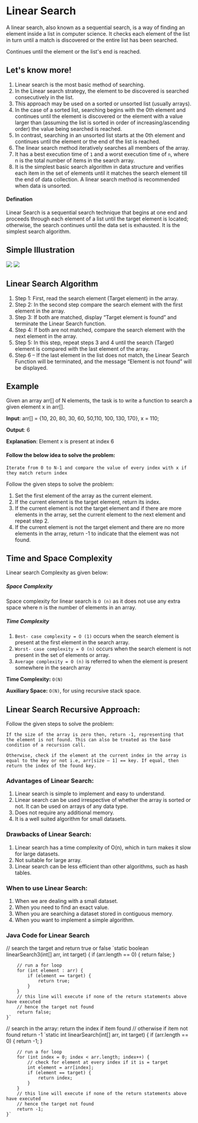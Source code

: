 # Linear Search
A linear search, also known as a sequential search, is a way of finding an element inside a list in computer science. It checks each element of the list in turn until a match is discovered or the entire list has been searched.

Continues until the element or the list's end is reached.

## Let's know more!
1. Linear search is the most basic method of searching.
2. In the Linear search strategy, the element to be discovered is searched consecutively in the list.
3. This approach may be used on a sorted or unsorted list (usually arrays).
4. In the case of a sorted list, searching begins with the 0th element and continues until the element is discovered or the element with a value larger than (assuming the list is sorted in order of increasing/ascending order) the value being searched is reached.
5. In contrast, searching in an unsorted list starts at the 0th element and continues until the element or the end of the list is reached.
6. The linear search method iteratively searches all members of the array.
7. It has a best execution time of `1` and a worst execution time of `n`, where n is the total number of items in the search array.
8. It is the simplest basic search algorithm in data structure and verifies each item in the set of elements until it matches the search element till the end of data collection. A linear search method is recommended when data is unsorted.

#### Defination
Linear Search is a sequential search technique that begins at one end and proceeds through each element of a list until the target element is located; otherwise, the search continues until the data set is exhausted. It is the simplest search algorithm.

## Simple Illustration
<img src="https://user-images.githubusercontent.com/95307102/215497290-55bbdadf-3cbb-4718-b44b-44a96b713c6d.png">
<img src="https://user-images.githubusercontent.com/95307102/215497614-09a69cb3-c3ef-4006-ab4a-279425b51b6d.png">

## Linear Search Algorithm
1. Step 1: First, read the search element (Target element) in the array.
2. Step 2: In the second step compare the search element with the first element in the array.
3. Step 3: If both are matched, display “Target element is found” and terminate the Linear Search 
function.
4. Step 4: If both are not matched, compare the search element with the next element in the array.
5. Step 5: In this step, repeat steps 3 and 4 until the search (Target) element is compared with the 
last element of the array.
6. Step 6 – If the last element in the list does not match, the Linear Search Function will be 
terminated, and the message “Element is not found” will be displayed.

## Example

Given an array arr[] of N elements, the task is to write a function to search a given element x in arr[].

**Input**: arr[] = {10, 20, 80, 30, 60, 50,110, 100, 130, 170}, x = 110;

**Output**: 6

**Explanation**: Element x is present at index 6

#### Follow the below idea to solve the problem:

`Iterate from 0 to N-1 and compare the value of every index with x if they match return index`

Follow the given steps to solve the problem:

1. Set the first element of the array as the current element.
2. If the current element is the target element, return its index.
3. If the current element is not the target element and if there are more elements in the array, set the current element to the next element and repeat step 2.
4. If the current element is not the target element and there are no more elements in the array, return -1 to indicate that the element was not found.

## Time and Space Complexity

Linear search Complexity as given below:
##### Space Complexity
Space complexity for linear search is `O (n)` as it does not use any extra space where 
n is the number of elements in an array.

##### Time Complexity
1. `Best- case complexity = O (1)` occurs when the search element is present at the first 
element in the search array.
2. `Worst- case complexity = O (n)` occurs when the search element is not present in the 
set of elements or array.
3. `Average complexity = O (n)` is referred to when the element is present somewhere 
in the search array

**Time Complexity:** `O(N)`

**Auxiliary Space:** `O(N)`, for using recursive stack space. 

## Linear Search Recursive Approach:
 Follow the given steps to solve the problem:

`If the size of the array is zero then, return -1, representing that the element is not found. This can also be treated as the base condition of a recursion call.`

`Otherwise, check if the element at the current index in the array is equal to the key or not i.e, arr[size – 1] == key. If equal, then return the index of the found key.`

### Advantages of Linear Search:
1. Linear search is simple to implement and easy to understand.
2. Linear search can be used irrespective of whether the array is sorted or not. It can be used on arrays of any data type.
3. Does not require any additional memory.
4. It is a well suited algorithm for small datasets.

### Drawbacks of Linear Search:
1. Linear search has a time complexity of O(n), which in turn makes it slow for large datasets.
2. Not suitable for large array.
3. Linear search can be less efficient than other algorithms, such as hash tables.

### When to use Linear Search:
1. When we are dealing with a small dataset.
2. When you need to find an exact value.
3. When you are searching a dataset stored in contiguous memory.
4. When you want to implement a simple algorithm.


### Java Code for Linear Search
// search the target and return true or false
    `static boolean linearSearch3(int[] arr, int target) {
        if (arr.length == 0) {
            return false;
        }

        // run a for loop
        for (int element : arr) {
            if (element == target) {
                return true;
            }
        }
        // this line will execute if none of the return statements above have executed
        // hence the target not found
        return false;
    }`
// search in the array: return the index if item found
// otherwise if item not found return -1
    `static int linearSearch(int[] arr, int target) {
        if (arr.length == 0) {
            return -1;
        }

        // run a for loop
        for (int index = 0; index < arr.length; index++) {
            // check for element at every index if it is = target
            int element = arr[index];
            if (element == target) {
                return index;
            }
        }
        // this line will execute if none of the return statements above have executed
        // hence the target not found
        return -1;
    }`
 
    
    




